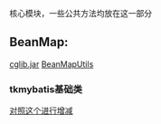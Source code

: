 核心模块，一些公共方法均放在这一部分

## BeanMap:
[cglib.jar](https://github.com/cglib/cglib/releases)
[BeanMapUtils](https://blog.csdn.net/lxzpp/article/details/91414452)
### tkmybatis基础类
[对照这个进行增减](https://www.cnblogs.com/xiaogblog/p/11730554.html)